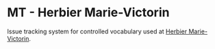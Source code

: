 # MT - Herbier Marie-Victorin

Issue tracking system for controlled vocabulary used at [Herbier Marie-Victorin](http://www.irbv.umontreal.ca/recherche/collections/herbier-marie-victorin).
